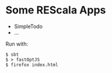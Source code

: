 # Some REScala Apps

* SimpleTodo
* ...

Run with:
~~~
$ sbt
$ > fastOptJS
$ firefox index.html
~~~
